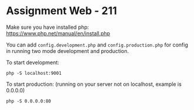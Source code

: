 # Assignment Web - 211
Make sure you have installed php:
https://www.php.net/manual/en/install.php

You can add `config.development.php` and `config.production.php` for config in running two mode development and production.

To start development:
```
php -S localhost:9001
```
To start production: (running on your server not on localhost, example is 0.0.0.0) 
```
php -S 0.0.0.0:80
```